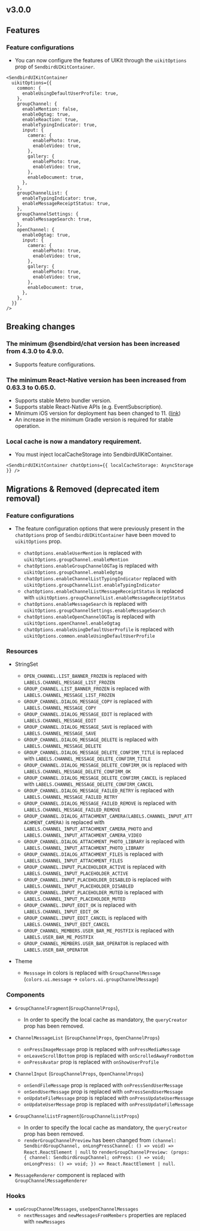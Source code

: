 ## v3.0.0

## Features

### Feature configurations

- You can now configure the features of UIKit through the `uikitOptions` prop of `SendbirdUIKitContainer`.

```tsx
<SendbirdUIKitContainer
  uikitOptions={{
    common: {
      enableUsingDefaultUserProfile: true,
    },
    groupChannel: {
      enableMention: false,
      enableOgtag: true,
      enableReaction: true,
      enableTypingIndicator: true,
      input: {
        camera: {
          enablePhoto: true,
          enableVideo: true,
        },
        gallery: {
          enablePhoto: true,
          enableVideo: true,
        },
        enableDocument: true,
      },
    },
    groupChannelList: {
      enableTypingIndicator: true,
      enableMessageReceiptStatus: true,
    },
    groupChannelSettings: {
      enableMessageSearch: true,
    },
    openChannel: {
      enableOgtag: true,
      input: {
        camera: {
          enablePhoto: true,
          enableVideo: true,
        },
        gallery: {
          enablePhoto: true,
          enableVideo: true,
        },
        enableDocument: true,
      },
    },
  }}
/>
```

## Breaking changes

### The minimum @sendbird/chat version has been increased from 4.3.0 to 4.9.0.

- Supports feature configurations.

### The minimum React-Native version has been increased from 0.63.3 to 0.65.0.

- Supports stable Metro bundler version.
- Supports stable React-Native APIs (e.g. EventSubscription).
- Minimum iOS version for deployment has been changed to 11. ([link](https://developer.apple.com/documentation/xcode-release-notes/xcode-14-release-notes#Deprecations))
- An increase in the minimum Gradle version is required for stable operation.

### Local cache is now a mandatory requirement.

- You must inject localCacheStorage into SendbirdUIKitContainer.

```tsx
<SendbirdUIKitContainer chatOptions={{ localCacheStorage: AsyncStorage }} />
```

## Migrations & Removed (deprecated item removal)

### Feature configurations

- The feature configuration options that were previously present in the `chatOptions` prop of `SendbirdUIKitContainer` have been moved to `uikitOptions` prop.

  - `chatOptions.enableUserMention` is replaced with `uikitOptions.groupChannel.enableMention`
  - `chatOptions.enableGroupChannelOGTag` is replaced with `uikitOptions.groupChannel.enableOgtag`
  - `chatOptions.enableChannelListTypingIndicator` replaced with `uikitOptions.groupChannelList.enableTypingIndicator`
  - `chatOptions.enableChannelListMessageReceiptStatus` is replaced with `uikitOptions.groupChannelList.enableMessageReceiptStatus`
  - `chatOptions.enableMessageSearch` is replaced with `uikitOptions.groupChannelSettings.enableMessageSearch`
  - `chatOptions.enableOpenChannelOGTag` is replaced with `uikitOptions.openChannel.enableOgtag`
  - `chatOptions.enableUsingDefaultUserProfile` is replaced with `uikitOptions.common.enableUsingDefaultUserProfile`

### Resources

- StringSet

  - `OPEN_CHANNEL.LIST_BANNER_FROZEN` is replaced with `LABELS.CHANNEL_MESSAGE_LIST_FROZEN`
  - `GROUP_CHANNEL.LIST_BANNER_FROZEN` is replaced with `LABELS.CHANNEL_MESSAGE_LIST_FROZEN`
  - `GROUP_CHANNEL.DIALOG_MESSAGE_COPY` is replaced with `LABELS.CHANNEL_MESSAGE_COPY`
  - `GROUP_CHANNEL.DIALOG_MESSAGE_EDIT` is replaced with `LABELS.CHANNEL_MESSAGE_EDIT`
  - `GROUP_CHANNEL.DIALOG_MESSAGE_SAVE` is replaced with `LABELS.CHANNEL_MESSAGE_SAVE`
  - `GROUP_CHANNEL.DIALOG_MESSAGE_DELETE` is replaced with `LABELS.CHANNEL_MESSAGE_DELETE`
  - `GROUP_CHANNEL.DIALOG_MESSAGE_DELETE_CONFIRM_TITLE` is replaced with `LABELS.CHANNEL_MESSAGE_DELETE_CONFIRM_TITLE`
  - `GROUP_CHANNEL.DIALOG_MESSAGE_DELETE_CONFIRM_OK` is replaced with `LABELS.CHANNEL_MESSAGE_DELETE_CONFIRM_OK`
  - `GROUP_CHANNEL.DIALOG_MESSAGE_DELETE_CONFIRM_CANCEL` is replaced with `LABELS.CHANNEL_MESSAGE_DELETE_CONFIRM_CANCEL`
  - `GROUP_CHANNEL.DIALOG_MESSAGE_FAILED_RETRY` is replaced with `LABELS.CHANNEL_MESSAGE_FAILED_RETRY`
  - `GROUP_CHANNEL.DIALOG_MESSAGE_FAILED_REMOVE` is replaced with `LABELS.CHANNEL_MESSAGE_FAILED_REMOVE`
  - `GROUP_CHANNEL.DIALOG_ATTACHMENT_CAMERA(LABELS.CHANNEL_INPUT_ATTACHMENT_CAMERA)` is replaced with `LABELS.CHANNEL_INPUT_ATTACHMENT_CAMERA_PHOTO` and `LABELS.CHANNEL_INPUT_ATTACHMENT_CAMERA_VIDEO`
  - `GROUP_CHANNEL.DIALOG_ATTACHMENT_PHOTO_LIBRARY` is replaced with `LABELS.CHANNEL_INPUT_ATTACHMENT_PHOTO_LIBRARY`
  - `GROUP_CHANNEL.DIALOG_ATTACHMENT_FILES` is replaced with `LABELS.CHANNEL_INPUT_ATTACHMENT_FILES`
  - `GROUP_CHANNEL.INPUT_PLACEHOLDER_ACTIVE` is replaced with `LABELS.CHANNEL_INPUT_PLACEHOLDER_ACTIVE`
  - `GROUP_CHANNEL.INPUT_PLACEHOLDER_DISABLED` is replaced with `LABELS.CHANNEL_INPUT_PLACEHOLDER_DISABLED`
  - `GROUP_CHANNEL.INPUT_PLACEHOLDER_MUTED` is replaced with `LABELS.CHANNEL_INPUT_PLACEHOLDER_MUTED`
  - `GROUP_CHANNEL.INPUT_EDIT_OK` is replaced with `LABELS.CHANNEL_INPUT_EDIT_OK`
  - `GROUP_CHANNEL.INPUT_EDIT_CANCEL` is replaced with `LABELS.CHANNEL_INPUT_EDIT_CANCEL`
  - `GROUP_CHANNEL_MEMBERS.USER_BAR_ME_POSTFIX` is replaced with `LABELS.USER_BAR_ME_POSTFIX`
  - `GROUP_CHANNEL_MEMBERS.USER_BAR_OPERATOR` is replaced with `LABELS.USER_BAR_OPERATOR`

- Theme
  - `Messsage` in colors is replaced with `GroupChannelMessage` (`colors.ui.message` -> `colors.ui.groupChannelMessage`)

### Components

- `GroupChannelFragment`(`GroupChannelProps`),

  - In order to specify the local cache as mandatory, the `queryCreator` prop has been removed.

- `ChannelMessageList` (`GroupChannelProps`, `OpenChannelProps`)

  - `onPressImageMessage` prop is replaced with `onPressMediaMessage`
  - `onLeaveScrollBottom` prop is replaced with `onScrolledAwayFromBottom`
  - `onPressAvatar` prop is replaced with `onShowUserProfile`

- `ChannelInput` (`GroupChannelProps`, `OpenChannelProps`)

  - `onSendFileMessage` prop is replaced with `onPressSendUserMessage`
  - `onSendUserMessage` prop is replaced with `onPressSendUserMessage`
  - `onUpdateFileMessage` prop is replaced with `onPressUpdateUserMessage`
  - `onUpdateUserMessage` prop is replaced with `onPressUpdateFileMessage`

- `GroupChannelListFragment`(`GroupChannelListProps`)

  - In order to specify the local cache as mandatory, the `queryCreator` prop has been removed.
  - `renderGroupChannelPreview` has been changed from `(channel: SendbirdGroupChannel, onLongPressChannel: () => void) => React.ReactElement | null` to `renderGroupChannelPreview: (props: { channel: SendbirdGroupChannel; onPress: () => void; onLongPress: () => void; }) => React.ReactElement | null`.

- `MessageRenderer` component is replaced with `GroupChannelMessageRenderer`

### Hooks

- `useGroupChannelMessages`, `useOpenChannelMessages`
  - `nextMessages` and `newMessagesFromMembers` properties are replaced with `newMessages`
